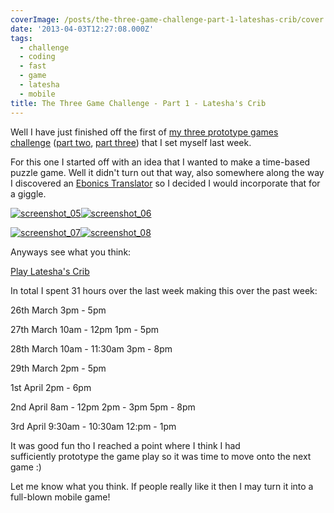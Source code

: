 ```yaml
---
coverImage: /posts/the-three-game-challenge-part-1-lateshas-crib/cover.jpg
date: '2013-04-03T12:27:08.000Z'
tags:
  - challenge
  - coding
  - fast
  - game
  - latesha
  - mobile
title: The Three Game Challenge - Part 1 - Latesha's Crib
---
```


Well I have just finished off the first of [my three prototype games challenge](/posts/the-three-game-challenge/) ([part two](/posts/the-three-game-challenge-part-2-a-cunning-plan/), [part three](/posts/the-three-game-challenge-part-3-the-family-jewels/)) that I set myself last week.

<!-- more -->

For this one I started off with an idea that I wanted to make a time-based puzzle game. Well it didn't turn out that way, also somewhere along the way I discovered an [Ebonics Translator](https://joel.net/EBONICS/Translator) so I decided I would incorporate that for a giggle.

[![screenshot_05](/wp-content/uploads/2013/04/screenshot_05-300x226.png)](/wp-content/uploads/2013/04/screenshot_05.png)[![screenshot_06](/wp-content/uploads/2013/04/screenshot_06-300x225.png)](/wp-content/uploads/2013/04/screenshot_06.png)

[![screenshot_07](/wp-content/uploads/2013/04/screenshot_07-300x226.png)](/wp-content/uploads/2013/04/screenshot_07.png)[![screenshot_08](/wp-content/uploads/2013/04/screenshot_08-300x226.png)](/wp-content/uploads/2013/04/screenshot_08.png)

Anyways see what you think:

[Play Latesha's Crib](/projects/latesha)

In total I spent 31 hours over the last week making this over the past week:

26th March
3pm - 5pm

27th March
10am - 12pm
1pm - 5pm

28th March
10am - 11:30am
3pm - 8pm

29th March
2pm - 5pm

1st April
2pm - 6pm

2nd April
8am - 12pm
2pm - 3pm
5pm - 8pm

3rd April
9:30am - 10:30am
12:pm - 1pm

It was good fun tho I reached a point where I think I had sufficiently prototype the game play so it was time to move onto the next game :)

Let me know what you think. If people really like it then I may turn it into a full-blown mobile game!
